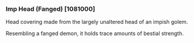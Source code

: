 ### Imp Head (Fanged) [1081000]

Head covering made from the largely unaltered head of an impish golem.

Resembling a fanged demon, it holds trace amounts of bestial strength.